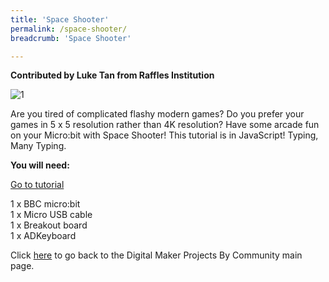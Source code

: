 ```yaml
---
title: 'Space Shooter'
permalink: /space-shooter/
breadcrumb: 'Space Shooter'

---
```


**Contributed by Luke Tan from Raffles Institution**

![1](/images/in-schools/digital-maker/projects/fun-and-games/space-shooter/space-shooter.jpg)

Are you tired of complicated flashy modern games? Do you prefer your games in 5 x 5 resolution rather than 4K resolution? Have some arcade fun on your Micro:bit with Space Shooter! This tutorial is in JavaScript! Typing, Many Typing.<br>

**You will need:**<br>

<a href="https://tinkercademy.com/tutorials/space-shooter/" target="_blank">Go to tutorial</a><br>

1 x BBC micro:bit<br>
1 x Micro USB cable<br>
1 x Breakout board<br>
1 x ADKeyboard<br>

Click [here](/in-schools/digital-maker/projects/) to go back to the Digital Maker Projects By Community main page.
